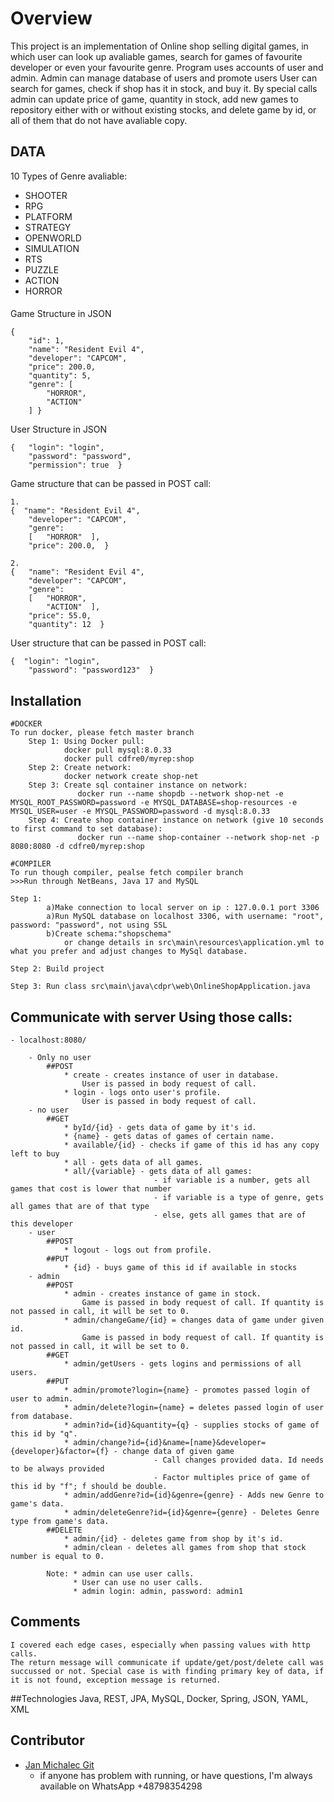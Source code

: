 # Overview
This project is an implementation of Online shop selling digital games, in which user can look up avaliable games, search for games of favourite developer or even your favourite genre.
Program uses accounts of user and admin. Admin can manage database of users and promote users 
User can search for games, check if shop has it in stock, and buy it.
By special calls admin can update price of game, quantity in stock, add new games to repository either with or without existing stocks, and delete game by id, or all of them that do not have avaliable copy.
## DATA
10 Types of Genre avaliable:
* SHOOTER
* RPG
* PLATFORM
* STRATEGY
* OPENWORLD
* SIMULATION
* RTS
* PUZZLE
* ACTION
* HORROR
####
Game Structure in JSON
```
{
    "id": 1,
    "name": "Resident Evil 4",
    "developer": "CAPCOM",
    "price": 200.0,
    "quantity": 5,
    "genre": [
        "HORROR",
        "ACTION"
    ] }
```

User Structure in JSON
```
{   "login": "login",
    "password": "password",
    "permission": true  }
```

Game structure that can be passed in POST call:
```
1. 
{  "name": "Resident Evil 4",
    "developer": "CAPCOM",
    "genre": 
    [   "HORROR"  ],
    "price": 200.0,  }

2.  
{   "name": "Resident Evil 4",
    "developer": "CAPCOM",
    "genre": 
    [   "HORROR",
        "ACTION"  ],
    "price": 55.0,
    "quantity": 12  }
```
User structure that can be passed in POST call:
```
{  "login": "login",
    "password": "password123"  }
```
## Installation
    #DOCKER
    To run docker, please fetch master branch
        Step 1: Using Docker pull:
                docker pull mysql:8.0.33
                docker pull cdfre0/myrep:shop
        Step 2: Create network:
                docker network create shop-net
        Step 3: Create sql container instance on network:
                   docker run --name shopdb --network shop-net -e MYSQL_ROOT_PASSWORD=password -e MYSQL_DATABASE=shop-resources -e MYSQL_USER=user -e MYSQL_PASSWORD=password -d mysql:8.0.33
        Step 4: Create shop container instance on network (give 10 seconds to first command to set database):
                   docker run --name shop-container --network shop-net -p 8080:8080 -d cdfre0/myrep:shop

    #COMPILER
    To run though compiler, pealse fetch compiler branch
    >>>Run through NetBeans, Java 17 and MySQL

    Step 1: 
            a)Make connection to local server on ip : 127.0.0.1 port 3306
            a)Run MySQL database on localhost 3306, with username: "root", password: "password", not using SSL
            b)Create schema:"shopschema"
                or change details in src\main\resources\application.yml to what you prefer and adjust changes to MySql database.

    Step 2: Build project

    Step 3: Run class src\main\java\cdpr\web\OnlineShopApplication.java

## Communicate with server Using those calls:
    - localhost:8080/

        - Only no user
            ##POST
                * create - creates instance of user in database.
                    User is passed in body request of call.
                * login - logs onto user's profile.
                    User is passed in body request of call.
        - no user
            ##GET
                * byId/{id} - gets data of game by it's id.
                * {name} - gets datas of games of certain name.
                * available/{id} - checks if game of this id has any copy left to buy
                * all - gets data of all games.
                * all/{variable} - gets data of all games:
                                    - if variable is a number, gets all games that cost is lower that number
                                    - if variable is a type of genre, gets all games that are of that type
                                    - else, gets all games that are of this developer
        - user
            ##POST
                * logout - logs out from profile.
            ##PUT
                * {id} - buys game of this id if available in stocks
        - admin
            ##POST
                * admin - creates instance of game in stock.
                    Game is passed in body request of call. If quantity is not passed in call, it will be set to 0. 
                * admin/changeGame/{id} = changes data of game under given id.
                    Game is passed in body request of call. If quantity is not passed in call, it will be set to 0. 
            ##GET
                * admin/getUsers - gets logins and permissions of all users.
            ##PUT
                * admin/promote?login={name} - promotes passed login of user to admin.
                * admin/delete?login={name} = deletes passed login of user from database.
                * admin?id={id}&quantity={q} - supplies stocks of game of this id by "q".
                * admin/change?id={id}&name=[name}&developer={developer}&factor={f} - change data of given game
                                    - Call changes provided data. Id needs to be always provided
                                    - Factor multiples price of game of this id by "f"; f should be double.
                * admin/addGenre?id={id}&genre={genre} - Adds new Genre to game's data.
                * admin/deleteGenre?id={id}&genre={genre} - Deletes Genre type from game's data.
            ##DELETE
                * admin/{id} - deletes game from shop by it's id.
                * admin/clean - deletes all games from shop that stock number is equal to 0.

            Note: * admin can use user calls. 
                  * User can use no user calls.
                  * admin login: admin, password: admin1

## Comments
    I covered each edge cases, especially when passing values with http calls. 
    The return message will communicate if update/get/post/delete call was succussed or not. Special case is with finding primary key of data, if it is not found, exception message is returned.

##Technologies
    Java, REST, JPA, MySQL, Docker, Spring, JSON, YAML, XML
## Contributor
* [Jan Michalec Git](https://github.com/cdfre0)
    - if anyone has problem with running, or have questions, I'm always available on WhatsApp +48798354298
